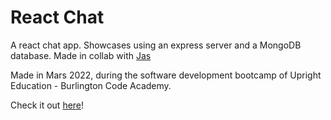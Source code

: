 # React Chat

A react chat app. Showcases using an express server and a MongoDB database. Made in collab with [Jas](https://github.com/Freedomayle)

Made in Mars 2022, during the software development bootcamp of Upright Education - Burlington Code Academy.

Check it out [here](https://react-chat-maxs-jas.vercel.app/)!

